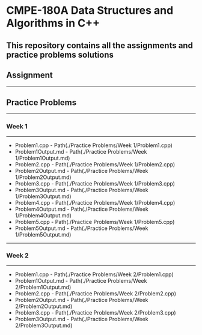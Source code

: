 # CMPE-180A Data Structures and Algorithms in C++

This repository contains all the assignments and practice problems solutions
---
## Assignment
---
## Practice Problems
---
### Week 1
---
- Problem1.cpp - Path(./Practice Problems/Week 1/Problem1.cpp)
- Problem1Output.md - Path(./Practice Problems/Week 1/Problem1Output.md)
- Problem2.cpp - Path(./Practice Problems/Week 1/Problem2.cpp)
- Problem2Output.md - Path(./Practice Problems/Week 1/Problem2Output.md) 
- Problem3.cpp - Path(./Practice Problems/Week 1/Problem3.cpp)
- Problem3Output.md - Path(./Practice Problems/Week 1/Problem3Output.md)
- Problem4.cpp - Path(./Practice Problems/Week 1/Problem4.cpp)
- Problem4Output.md - Path(./Practice Problems/Week 1/Problem4Output.md) 
- Problem5.cpp - Path(./Practice Problems/Week 1/Problem5.cpp)
- Problem5Output.md - Path(./Practice Problems/Week 1/Problem5Output.md)
---
### Week 2
---
- Problem1.cpp - Path(./Practice Problems/Week 2/Problem1.cpp)
- Problem1Output.md - Path(./Practice Problems/Week 2/Problem1Output.md)
- Problem2.cpp - Path(./Practice Problems/Week 2/Problem2.cpp)
- Problem2Output.md - Path(./Practice Problems/Week 2/Problem2Output.md) 
- Problem3.cpp - Path(./Practice Problems/Week 2/Problem3.cpp)
- Problem3Output.md - Path(./Practice Problems/Week 2/Problem3Output.md)
